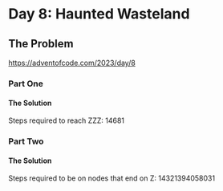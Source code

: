 # Day 8: Haunted Wasteland

## The Problem

https://adventofcode.com/2023/day/8

### Part One

#### The Solution
Steps required to reach ZZZ: 14681


### Part Two

#### The Solution
Steps required to be on nodes that end on Z: 14321394058031
